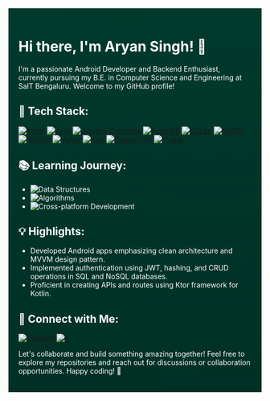 <div style="background: linear-gradient(to top, #003025, #003A2C); padding: 20px; color: white;">
  
# Hi there, I'm Aryan Singh! 👋

I'm a passionate Android Developer and Backend Enthusiast, currently pursuing my B.E. in Computer Science and Engineering at SaIT Bengaluru. Welcome to my GitHub profile!

## 🚀 Tech Stack:
[![Kotlin](https://img.shields.io/badge/Kotlin-Expert-orange?style=flat-square&logo=kotlin)](https://kotlinlang.org/)
[![Java](https://img.shields.io/badge/Java-Intermediate-yellow?style=flat-square&logo=java)](https://www.java.com/)
[![Jetpack Compose](https://img.shields.io/badge/Jetpack%20Compose-Advanced-green?style=flat-square&logo=android)](https://developer.android.com/jetpack/compose)
[![RoomDB](https://img.shields.io/badge/RoomDB-Medium-blue?style=flat-square&logo=android)](https://developer.android.com/training/data-storage/room)
[![SQLite](https://img.shields.io/badge/SQLite-Medium-blue?style=flat-square&logo=sqlite)](https://www.sqlite.org/)
[![NoSQL](https://img.shields.io/badge/NoSQL-Medium-blue?style=flat-square&logo=mongodb)](https://www.mongodb.com/)
[![Retrofit](https://img.shields.io/badge/Retrofit-Intermediate-yellow?style=flat-square&logo=android)](https://square.github.io/retrofit/)
[![Volley](https://img.shields.io/badge/Volley-Intermediate-yellow?style=flat-square&logo=android)](https://developer.android.com/training/volley)
[![Ktor](https://img.shields.io/badge/Ktor-Intermediate-yellow?style=flat-square&logo=kotlin)](https://ktor.io/)
[![Dagger Hilt](https://img.shields.io/badge/Dagger%20Hilt-Intermediate-yellow?style=flat-square&logo=android)](https://dagger.dev/hilt/)
[![Flutter](https://img.shields.io/badge/Flutter-Exploring-lightgrey?style=flat-square&logo=flutter)](https://flutter.dev/)


## 📚 Learning Journey:
- ![Data Structures](https://img.shields.io/badge/Data%20Structures-Diving%20In-blue?style=flat-square)
- ![Algorithms](https://img.shields.io/badge/Algorithms-Diving%20In-blue?style=flat-square)
- ![Cross-platform Development](https://img.shields.io/badge/Cross%20Platform-Exploring-lightgrey?style=flat-square)

## 💡 Highlights:
- Developed Android apps emphasizing clean architecture and MVVM design pattern.
- Implemented authentication using JWT, hashing, and CRUD operations in SQL and NoSQL databases.
- Proficient in creating APIs and routes using Ktor framework for Kotlin.

## 🔗 Connect with Me:
[![LinkedIn](https://img.shields.io/badge/LinkedIn-Connect-blue?style=flat-square&logo=linkedin)](https://www.linkedin.com/in/singhtwenty2)
[![X](https://img.shields.io/badge/X-Follow-blue?style=flat-square&logo=x)](https://x.com/singhtwenty2)

Let's collaborate and build something amazing together! Feel free to explore my repositories and reach out for discussions or collaboration opportunities. Happy coding! 🚀
